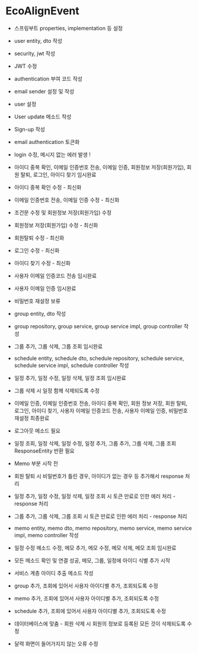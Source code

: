 ﻿# EcoAlignEvent

- 스프링부트 properties, implementation 등 설정
- user entity, dto 작성
- security, jwt 작성
- JWT 수정
- authentication 부여 코드 작성
- email sender 설정 및 작성
- user 설정
- User update 메소드 작성
- Sign-up 작성
- email authentication 토큰화
- login 수정, 메시지 없는 에러 발생 !

- 아이디 중복 확인, 이메일 인증번호 전송, 이메일 인증, 회원정보 저장(회원가입), 회원 탈퇴, 로그인, 아이디 찾기 임시완료
- 아이디 중복 확인 수정 - 최신화
- 이메일 인증번호 전송, 이메일 인증 수정 - 최신화
- 조건문 수정 및 회원정보 저장(회원가입) 수정
- 회원정보 저장(회원가입) 수정 - 최신화
- 회원탈퇴 수정 - 최신화
- 로그인 수정 - 최신화
- 아이디 찾기 수정 - 최신화
- 사용자 이메일 인증코드 전송 임시완료
- 사용자 이메일 인증 임시완료
- 비밀번호 재설정 보류

- group entity, dto 작성
- group repository, group service, group service impl, group controller 작성
- 그룹 추가, 그룹 삭제, 그룹 조회 임시완료
- schedule entity, schedule dto, schedule repository, schedule service, schedule service impl, schedule controller 작성
- 일정 추가, 일정 수정, 일정 삭제, 일정 조회 임시완료
- 그룹 삭제 시 일정 함께 삭제되도록 수정

- 이메일 인증, 이메일 인증번호 전송, 아이디 중복 확인, 회원 정보 저장, 회원 탈퇴, 로그인, 아이디 찾기, 사용자 이메일 인증코드 전송, 사용자 이메일 인증, 비밀번호 재설정 최종완료
- 로그아웃 메소드 필요
- 일정 조회, 일정 삭제, 일정 수정, 일정 추가, 그룹 추가, 그룹 삭제, 그룹 조회 ResponseEntity 반환 필요
- Memo 부분 시작 전

- 회원 탈퇴 시 비밀번호가 틀린 경우, 아이디가 없는 경우 등 추가해서 response 처리
- 일정 추가, 일정 수정, 일정 삭제, 일정 조회 시 토큰 만료로 인한 에러 처리 - response 처리
- 그룹 추가, 그룹 삭제, 그룹 조회 시 토큰 만료로 인한 에러 처리 - response 처리
- memo entity, memo dto, memo repository, memo service, memo service impl, memo controller 작성
- 일정 수정 메소드 수정, 메모 추가, 메모 수정, 메모 삭제, 메모 조회 임시완료

- 모든 메소드 확인 및 연결 성공, 메모, 그룹, 일정에 아이디 식별 추가 시작
- 서비스 계층 아이디 추출 메소드 작성
- group 추가, 조회에 있어서 사용자 아이디별 추가, 조회되도록 수정
- memo 추가, 조회에 있어서 사용자 아이디별 추가, 조회되도록 수정
- schedule 추가, 조회에 있어서 사용자 아이디별 추가, 조회되도록 수정
- 데이터베이스에 맞춤 - 회원 삭제 시 회원의 정보로 등록된 모든 것이 삭제되도록 수정

- 달력 화면이 들어가지지 않는 오류 수정
